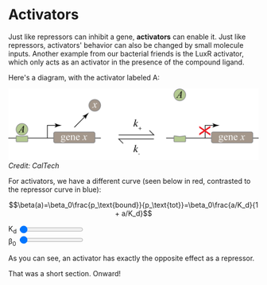 <extends template="layouts/base.html" title="Activators"></extends>

<nav-links back="/repressors.html" next="/hill-functions.html"></nav-links>

# Activators

Just like repressors can inhibit a gene, **activators** can enable it. Just like repressors, activators' behavior can also be changed by small molecule inputs. Another example from our bacterial friends is the LuxR activator, which only acts as an activator in the presence of the compound ligand.

Here's a diagram, with the activator labeled A:

![A diagram of a gene with and without an activator.](/assets/activator-dg.png)
<i class="cite">Credit: CalTech</i>

For activators, we have a different curve (seen below in red, contrasted to the repressor curve in blue):

$$\beta(a)=\beta_0\frac{p_\text{bound}}{p_\text{tot}}=\beta_0\frac{a/K_d}{1 + a/K_d}$$

<div class="graph">
    <div id="binding-curve"></div>
    <div>
        <label for="kd">K<sub>d</sub</label>
        <input type="range" id="kd" value=1>
    </div>
    <div>
        <label for="beta0">β<sub>0</sub></label>
        <input type="range" id="beta0" value=1>
    </div>
</div>

As you can see, an activator has exactly the opposite effect as a repressor.

That was a short section. Onward!

<nav-links back="/repressors.html" next="/hill-functions.html"></nav-links>

<script>
    plot('#binding-curve', (kd, beta0) => [`${beta0}/(1 + x/(${kd}))`, `${beta0} * ((x/${kd})/(1 + (x/${kd})))`], ['#kd', '#beta0'], [[0, 10], [0, 10]])

    defineVars([
        ['P', 'The promoter of the DNA.'],
        ['A', 'The activator.'],
        ['p', 'A concentration of promoters, either unbound, bound (pbound), or total (ptot).'],
        ['x', 'The gene in question.'],
        ['K', 'Kd is the dissociation constant, a measure of the likelihood that the activator will unbind.'],
        ['β', 'β(x) is the simple binding curve. β0 is the maximum expression level.'],
        ['a', 'The concentration of activator.']
    ])
</script>